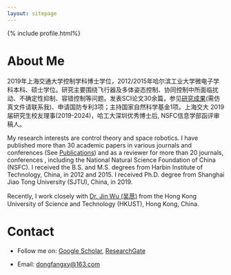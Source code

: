 ```yaml
---
layout: sitepage
---
```


[comment]: # (Insert my picture)
{% include profile.html%}

[comment]: # (Insert my resume below)

# About Me

2019年上海交通大学控制学科博士学位，2012/2015年哈尔滨工业大学微电子学科本科、硕士学位。研究主要围绕飞行器及多体姿态控制、协同控制中所面临扰动、不确定性抑制、容错控制等问题。发表SCI论文30余篇，参见[研究成果](https://dongfangxy.github.io/publications/)(需仿真文件请联系我)、申请国防专利3项；主持国家自然科学基金1项。上海交大 2019 届研究生校友理事(2019-2024)，哈工大深圳优秀博士后, NSFC信息学部函评审稿人。

<!--
复制了师傅的主页，我还在修改中....[[My CV in PDF]]({{site.url}}/YuJiangCV.pdf) 
-->

My research interests are control theory and space robotics. I have published more than 30 academic papers in various journals and conferences (See [Publications](https://dongfangxy.github.io/publications/))  and as a reviewer for more than 20 journals, conferences , including the National Natural Science Foundation of China (NSFC). I received the B.S. and M.S. degrees  from Harbin Institute of Technology, China, in 2012 and 2015. I received Ph.D. degree from Shanghai Jiao Tong University (SJTU), China, in 2019. 

Recently, I work closely with [Dr. Jin Wu (吴荩)](https://zarathustr.github.io/) from the Hong Kong University of Science and Technology (HKUST), Hong Kong, China.

# Contact
* Follow me on:
[Google Scholar](https://scholar.google.com/citations?user=oHzlz50AAAAJ&hl),
[ResearchGate](https://www.researchgate.net/profile/Chengxi_Zhang5)

* Email: <a href="mailto:dongfangxy@163.com"><span style="line-height:2;">dongfangxy@163.com</span>


<!--
# Experiences
* New Position, <a href="https://dongfangxy.github.io/">New Affiliation</a>, Location, 2021-
* Post-doc Position,  <a href="https://dongfangxy.github.io/">Harbin Institute of Technology</a>, School of Electronics and Information, Shenzhen, Dec 2019 - 2021.
-->

<!--
# Education
* Ph.D., Control Science and Engineering, <a href="https://dongfangxy.github.io/">Shanghai Jiao Tong University</a>, Shanghai, Mar. 2015 - Dec. 2019. 
* M.S.,  Microelectronics and Solid State Electronics, <a href="https://dongfangxy.github.io/">Harbin Institute of Technology</a>, Shenzhen, Sep. 2012 - Jan. 2015. 
* B.S.,  Electronics Science and Technology, <a href="https://dongfangxy.github.io/">Harbin Institute of Technology</a>, Weihai, Sep. 2008 - Jun. 2012.
-->

<!--
# Other information
* Service: 
国家自然科学基金信息学部函评专家 (Correspondence Review Expert of the National Natural Science Foundation of China, from 2020), Reviewer for more than 20 journals and conferences.
* Awards：
上海交大 2019 届研究生校友班级理事(2019-2024)，哈工大深圳优秀博士后(2021)。
-->

